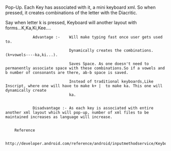 Pop-Up.
Each Key has associated with it, a mini keyboard xml.
So when pressed, it creates combinations of the letter with the Diacritic.

Say when letter k is pressed, Keyboard will another layout with forms...K,Ka,Ki,Kee....

				Advantage :-	Will make typing fast once user gets used to.

								Dynamically creates the combinations.(k+vowels----ka,ki...).
								
								Saves Space. As one doesn't need to permanently associate space with these combinations.So if a vowels and b number of consonants are there, ab-b space is saved.
								
								Instead of traditional keyboards,Like Inscript, where one will have to make k+ |  to make ka. This one will dynamically create 
								ka.
				
				
				Disadvantage :- As each key is associated with entire another xml layout which will pop-up, number of xml files to be maintained increases as language will increase.


		Reference

		http://developer.android.com/reference/android/inputmethodservice/Keyboard.Key.html#attr_android:popupKeyboard


				